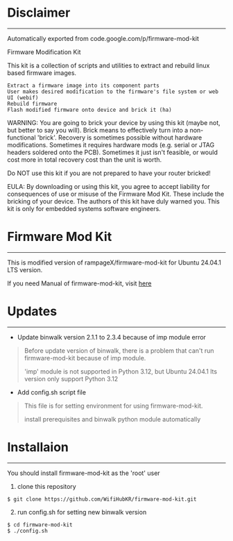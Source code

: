 # Disclaimer #
---
Automatically exported from code.google.com/p/firmware-mod-kit

Firmware Modification Kit

This kit is a collection of scripts and utilities to extract and rebuild linux based firmware images.

    Extract a firmware image into its component parts
    User makes desired modification to the firmware's file system or web UI (webif)
    Rebuild firmware
    Flash modified firmware onto device and brick it (ha) 

WARNING: You are going to brick your device by using this kit (maybe not, but better to say you will). Brick means to effectively turn into a non-functional 'brick'. Recovery is sometimes possible without hardware modifications. Sometimes it requires hardware mods (e.g. serial or JTAG headers soldered onto the PCB). Sometimes it just isn't feasible, or would cost more in total recovery cost than the unit is worth.

Do NOT use this kit if you are not prepared to have your router bricked!

EULA: By downloading or using this kit, you agree to accept liability for consequences of use or misuse of the Firmware Mod Kit. These include the bricking of your device. The authors of this kit have duly warned you. This kit is only for embedded systems software engineers.


# Firmware Mod Kit #
---
This is modified version of rampageX/firmware-mod-kit for Ubuntu 24.04.1 LTS version. 

If you need Manual of firmware-mod-kit, visit [here](https://github.com/rampageX/firmware-mod-kit)

# Updates # 
---
- Update binwalk version 2.1.1 to 2.3.4 because of imp module error
  
> Before update version of binwalk, there is a problem that can't run firmware-mod-kit because of imp module.
> 
> 'imp' module is not supported in Python 3.12, but Ubuntu 24.04.1 lts version only support Python 3.12

- Add config.sh script file
  
> This file is for setting environment for using firmware-mod-kit.
>
> install prerequisites and binwalk python module automatically 

# Installaion #
---
You should install firmware-mod-kit as the 'root' user

1. clone this repository
   
` $ git clone https://github.com/WifiHubKR/firmware-mod-kit.git `

2. run config.sh for setting new binwalk version
```
$ cd firmware-mod-kit
$ ./config.sh
```

